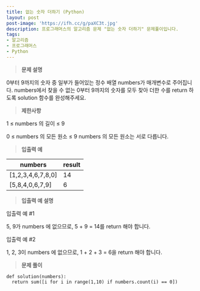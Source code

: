 ```yaml
---
title: 없는 숫자 더하기 (Python)
layout: post
post-image: 'https://ifh.cc/g/paXC3t.jpg'
description: 프로그래머스의 알고리즘 문제 "없는 숫자 더하기" 문제풀이입니다.
tags:
- 알고리즘
- 프로그래머스
- Python
---
```



>**문제 설명**

0부터 9까지의 숫자 중 일부가 들어있는 정수 배열 numbers가 매개변수로 주어집니다. numbers에서 찾을 수 없는 0부터 9까지의 숫자를 모두 찾아 더한 수를 return 하도록 solution 함수를 완성해주세요.

>**제한사항**


1 ≤  numbers 의 길이 ≤ 9


0 ≤  numbers 의 모든 원소 ≤ 9
 numbers 의 모든 원소는 서로 다릅니다.



>**입출력 예**

| numbers | result |
|--|--|
| [1,2,3,4,6,7,8,0] | 14 |
| [5,8,4,0,6,7,9] | 6 |

>**입출력 예 설명**

입출력 예 #1


5, 9가  numbers 에 없으므로, 5 + 9 = 14를 return 해야 합니다.


입출력 예 #2


1, 2, 3이  numbers 에 없으므로, 1 + 2 + 3 = 6을 return 해야 합니다.


>**문제 풀이**

	def solution(numbers):
	  return sum([i for i in range(1,10) if numbers.count(i) == 0])



